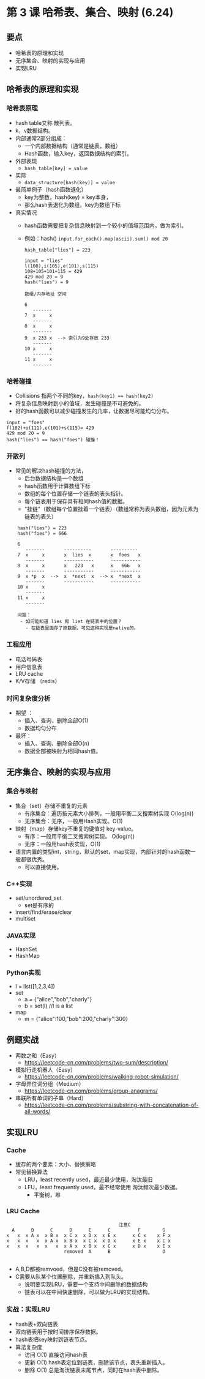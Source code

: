 # 第 3 课 哈希表、集合、映射 (6.24)

## 要点 
- 哈希表的原理和实现
- 无序集合、映射的实现与应用
- 实现LRU

## 哈希表的原理和实现 

### 哈希表原理
- hash table又称 散列表。
- k，v数据结构。
- 内部通常2部分组成：
  - 一个内部数据结构（通常是链表，数组）
  - Hash函数，输入key，返回数据结构的索引。
- 外部表现
  - `hash_table[key] = value`
- 实际
  - `data_structure[hash(key)] = value`
- 最简单例子（hash函数退化）
  - key为整数，hash(key) = key本身，
  - 那么hash表退化为数组。key为数组下标
- 真实情况
  - hash函数需要把复杂信息映射到一个较小的值域范围内，做为索引。
  - 例如：hash() `input.for_each().map(ascii).sum() mod 20`

    ```
    hash_table["lies"] = 223
    
    input = "lies"
    l(108),i(105),e(101),s(115)
    108+105+101+115 = 429
    429 mod 20 = 9
    hash("lies") = 9
    
    数组/内存地址 空间 
    
    6 
       ------- 
    7  x     x 
       ------- 
    8  x     x 
       ------- 
    9  x 233 x  --> 索引为9处存放 233 
       ------- 
    10 x     x 
       ------- 
    11 x     x 
       -------
    ```
  
### 哈希碰撞
- Collisions 指两个不同的key，`hash(key1) == hash(key2)`
- 将复杂信息映射到小的值域，发生碰撞是不可避免的。
- 好的hash函数可以减少碰撞发生的几率，让数据尽可能均匀分布。

```
input = "foes"
f(102)+o(111),e(101)+s(115)= 429 
429 mod 20 = 9 
hash("lies") == hash("foes") 碰撞！
```

### 开散列
- 常见的解决hash碰撞的方法，
  - 后台数据结构是一个数组
  - hash函数用于计算数组下标
  - 数组的每个位置存储一个链表的表头指针。
  - 每个链表用于保存具有相同hash值的数据。
  - "挂链"（数组每个位置挂着一个链表）（数组常称为表头数组，因为元素为链表的表头）
  
```
    hash("lies") = 223
    hash("foes") = 666
    
    6 
       -------       ----------       ----------
    7  x     x       x  lies  x       x  foes   x
       -------       -----------      -----------
    8  x     x       x   223   x      x   666   x 
       -------       -----------      -----------
    9  x *p  x  -->  x  *next  x  --> x  *next  x 
       -------       -----------      -----------
    10 x     x       
       ------- 
    11 x     x 
       -------
    
    问题：
     - 如何能知道 lies 和 liet 在链表中的位置？   
       - 在链表里面存了原数据，可见这种实现是native的。
```

### 工程应用
- 电话号码表
- 用户信息表
- LRU cache
- K/V存储 （redis）

### 时间复杂度分析
- 期望 ：
  - 插入、查询、删除全部O(1)
  - 数据均匀分布
- 最坏：
  - 插入、查询、删除全部O(n) 
  - 数据全部被映射为相同hash值。

## 无序集合、映射的实现与应用 

### 集合与映射
- 集合（set）存储不重复的元素
  - 有序集合：遍历按元素大小排列，一般用平衡二叉搜索树实现 O(log(n))
  - 无序集合：无序，一般用Hash实现。O(1)
- 映射（map）存储key不重复的键值对 key-value。
  - 有序：一般用平衡二叉搜索树实现。 O(log(n))
  - 无序：一般用hash表实现，O(1)
- 语言内置的类型int，string，默认的set，map实现，内部针对的hash函数一般都很优秀。
  - 可以直接使用。

### C++实现
- set/unordered_set
  - set是有序的
- insert/find/erase/clear  
- multiset

### JAVA实现
- HashSet
- HashMap

### Python实现
- l = list([1,2,3,4])
- set
  - a = {"alice","bob","charly"}
  - b = set(l) //l is a list
- map
  - m = {"alice":100,"bob":200,"charly":300}
  
## 例题实战

- 两数之和（Easy）
    - https://leetcode-cn.com/problems/two-sum/description/
- 模拟行走机器人（Easy）
    - https://leetcode-cn.com/problems/walking-robot-simulation/
- 字母异位词分组（Medium）
    - https://leetcode-cn.com/problems/group-anagrams/
- 串联所有单词的子串（Hard）
    - https://leetcode-cn.com/problems/substring-with-concatenation-of-all-words/

## 实现LRU

### Cache
- 缓存的两个要素：大小、替换策略
- 常见替换算法
  - LRU，least recently used，最近最少使用，淘汰最旧
  - LFU，least frequently used，最不经常使用 淘汰频次最少数据。
    - 平衡树，堆
  
### LRU Cache
```                                      
                                         注意C
  A      B      C      D      E      C          F        G 
x   x  x A x  x B x  x C x  x D x  x E x      x C x    x F x
x   x  x   x  x A x  x B x  x C x  x D x      x E x    x C x
x   x  x   x  x   x  x A x  x B x  x C x      x D x    x E x
                     removed  A      B                   D
                     
```
- A,B,D都被remvoed，但是C没有被removed。
- C需要从队某个位置删除，并重新插入到队头。
  - 说明要实现LRU，需要一个支持中间删除的数据结构
  - 链表可以在中间快速删除，可以做为LRU的实现结构。

### 实战：实现LRU
- hash表+双向链表
- 双向链表用于按时间排序保存数据。
- hash表把key映射到链表节点。
- 算法复杂度
  - 访问 O(1)  直接访问hash表
  - 更新 O(1)  hash表定位到链表，删除该节点，表头重新插入。
  - 删除 O(1)  总是淘汰链表末尾节点，同时在hash表中删除。


